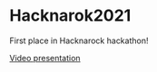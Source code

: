 # Hacknarok2021
First place in Hacknarock hackathon!

[Video presentation](https://www.youtube.com/watch?v=n7YzU5tLasA)
